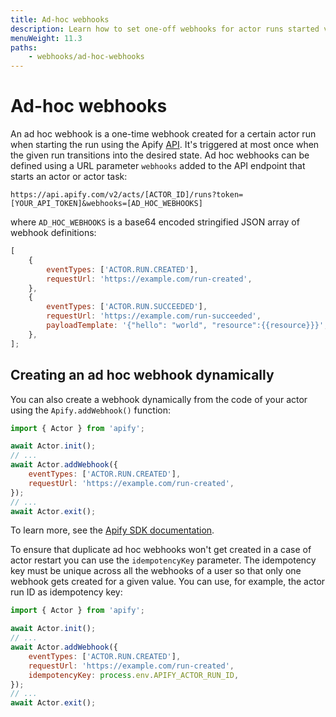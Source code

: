 ```yaml
---
title: Ad-hoc webhooks
description: Learn how to set one-off webhooks for actor runs started via the Apify API or from the actor's code. Trigger the event once the run reaches a desired state.
menuWeight: 11.3
paths:
    - webhooks/ad-hoc-webhooks
---
```


# Ad-hoc webhooks

An ad hoc webhook is a one-time webhook created for a certain actor run when starting the run using the Apify [API](https://docs.apify.com/api/v2). It's triggered at most once when the given run transitions into the desired state. Ad hoc webhooks can be defined using a URL parameter `webhooks` added to the API endpoint that starts an actor or actor task:

```text
https://api.apify.com/v2/acts/[ACTOR_ID]/runs?token=[YOUR_API_TOKEN]&webhooks=[AD_HOC_WEBHOOKS]
```

where `AD_HOC_WEBHOOKS` is a base64 encoded stringified JSON array of webhook definitions:

```js
[
    {
        eventTypes: ['ACTOR.RUN.CREATED'],
        requestUrl: 'https://example.com/run-created',
    },
    {
        eventTypes: ['ACTOR.RUN.SUCCEEDED'],
        requestUrl: 'https://example.com/run-succeeded',
        payloadTemplate: '{"hello": "world", "resource":{{resource}}}',
    },
];
```

## Creating an ad hoc webhook dynamically

You can also create a webhook dynamically from the code of your actor using the `Apify.addWebhook()` function:

```js
import { Actor } from 'apify';

await Actor.init();
// ...
await Actor.addWebhook({
    eventTypes: ['ACTOR.RUN.CREATED'],
    requestUrl: 'https://example.com/run-created',
});
// ...
await Actor.exit();
```

To learn more, see the [Apify SDK documentation](https://apify.github.io/apify-sdk-js/api/apify/class/Actor#addWebhook).

To ensure that duplicate ad hoc webhooks won't get created in a case of actor restart you can use the `idempotencyKey` parameter. The idempotency key must be unique across all the webhooks of a user so that only one webhook gets created for a given value. You can use, for example, the actor run ID as idempotency key:

```js
import { Actor } from 'apify';

await Actor.init();
// ...
await Actor.addWebhook({
    eventTypes: ['ACTOR.RUN.CREATED'],
    requestUrl: 'https://example.com/run-created',
    idempotencyKey: process.env.APIFY_ACTOR_RUN_ID,
});
// ...
await Actor.exit();
```
